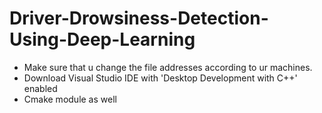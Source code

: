 # Driver-Drowsiness-Detection-Using-Deep-Learning
 - Make sure that u change the file addresses according to ur machines.
 - Download Visual Studio IDE with 'Desktop Development with C++' enabled
 - Cmake module as well 
